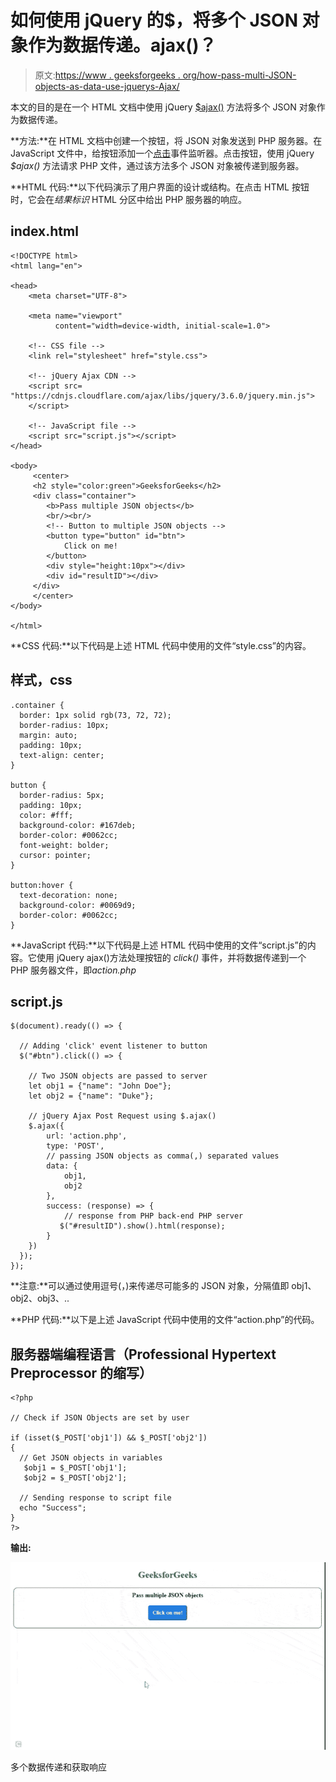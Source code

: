 # 如何使用 jQuery 的$，将多个 JSON 对象作为数据传递。ajax()？

> 原文:[https://www . geeksforgeeks . org/how-pass-multi-JSON-objects-as-data-use-jquerys-Ajax/](https://www.geeksforgeeks.org/how-to-pass-multiple-json-objects-as-data-using-jquerys-ajax/)

本文的目的是在一个 HTML 文档中使用 jQuery [$ajax()](https://www.geeksforgeeks.org/jquery-ajax-method/) 方法将多个 JSON 对象作为数据传递。

**方法:**在 HTML 文档中创建一个按钮，将 JSON 对象发送到 PHP 服务器。在 JavaScript 文件中，给按钮添加一个[点击](https://www.geeksforgeeks.org/jquery-click-with-examples/)事件监听器。点击按钮，使用 jQuery *$ajax()* 方法请求 PHP 文件，通过该方法多个 JSON 对象被传递到服务器。

**HTML 代码:**以下代码演示了用户界面的设计或结构。在点击 HTML 按钮时，它会在*结果标识* HTML 分区中给出 PHP 服务器的响应。

## index.html

```
<!DOCTYPE html>
<html lang="en">

<head>
    <meta charset="UTF-8">

    <meta name="viewport" 
          content="width=device-width, initial-scale=1.0">

    <!-- CSS file -->
    <link rel="stylesheet" href="style.css">

    <!-- jQuery Ajax CDN -->
    <script src=
"https://cdnjs.cloudflare.com/ajax/libs/jquery/3.6.0/jquery.min.js">
    </script>

    <!-- JavaScript file -->
    <script src="script.js"></script>
</head>

<body>
     <center>
     <h2 style="color:green">GeeksforGeeks</h2>
     <div class="container">
        <b>Pass multiple JSON objects</b>
        <br/><br/>
        <!-- Button to multiple JSON objects -->
        <button type="button" id="btn">
            Click on me!
        </button>
        <div style="height:10px"></div>
        <div id="resultID"></div>
     </div>
     </center>
</body>

</html>
```

**CSS 代码:**以下代码是上述 HTML 代码中使用的文件“style.css”的内容。

## 样式，css

```
.container {
  border: 1px solid rgb(73, 72, 72);
  border-radius: 10px;
  margin: auto;
  padding: 10px;
  text-align: center;
}

button {
  border-radius: 5px;
  padding: 10px;
  color: #fff;
  background-color: #167deb;
  border-color: #0062cc;
  font-weight: bolder;
  cursor: pointer;
}

button:hover {
  text-decoration: none;
  background-color: #0069d9;
  border-color: #0062cc;
}
```

**JavaScript 代码:**以下代码是上述 HTML 代码中使用的文件“script.js”的内容。它使用 jQuery ajax()方法处理按钮的 *click()* 事件，并将数据传递到一个 PHP 服务器文件，即*action.php*

## script.js

```
$(document).ready(() => {

  // Adding 'click' event listener to button
  $("#btn").click(() => {

    // Two JSON objects are passed to server    
    let obj1 = {"name": "John Doe"};
    let obj2 = {"name": "Duke"};

    // jQuery Ajax Post Request using $.ajax()
    $.ajax({
        url: 'action.php',
        type: 'POST',
        // passing JSON objects as comma(,) separated values
        data: {
            obj1,
            obj2
        },
        success: (response) => {
            // response from PHP back-end PHP server          
           $("#resultID").show().html(response);
        }
    })
  });
});
```

**注意:**可以通过使用逗号(，)来传递尽可能多的 JSON 对象，分隔值即 obj1、obj2、obj3、..

**PHP 代码:**以下是上述 JavaScript 代码中使用的文件“action.php”的代码。

## 服务器端编程语言（Professional Hypertext Preprocessor 的缩写）

```
<?php

// Check if JSON Objects are set by user 

if (isset($_POST['obj1']) && $_POST['obj2'])
{
  // Get JSON objects in variables
   $obj1 = $_POST['obj1'];
   $obj2 = $_POST['obj2'];

  // Sending response to script file 
  echo "Success";
}
?>
```

**输出:**

![](img/5085a4a43a27dbad6a3dd32964fb735d.png)

多个数据传递和获取响应